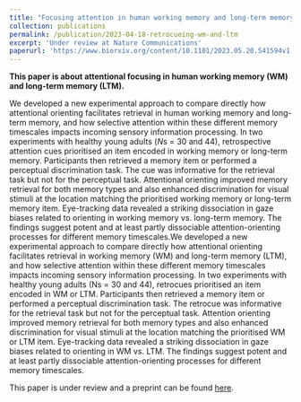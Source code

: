 ```yaml
---
title: "Focusing attention in human working memory and long-term memory: benefits through dissociable processes"
collection: publications
permalink: /publication/2023-04-18-retrocueing-wm-and-ltm
excerpt: 'Under review at Nature Communications'
paperurl: 'https://www.biorxiv.org/content/10.1101/2023.05.20.541594v1.full'
---
```

**This paper is about attentional focusing in human working memory (WM) and long-term memory (LTM).**

We developed a new experimental approach to compare directly how attentional orienting facilitates retrieval in human working memory and long-term memory, and how selective attention within these different memory timescales impacts incoming sensory information processing. In two experiments with healthy young adults (*N*s = 30 and 44), retrospective attention cues prioritised an item encoded in working memory or long-term memory. Participants then retrieved a memory item or performed a perceptual
discrimination task. The cue was informative for the retrieval task but not for the perceptual task. Attentional orienting improved memory retrieval for both memory types and also enhanced discrimination for visual stimuli at the location matching the prioritised working memory or long-term memory item. Eye-tracking data revealed a striking dissociation in gaze biases related to orienting in working memory vs. long-term memory. The findings suggest potent and at least partly dissociable attention-orienting processes for different memory timescales.We developed a new experimental approach to compare directly how attentional orienting facilitates retrieval in working memory (WM) and long-term memory (LTM), and how selective attention within these different memory timescales impacts incoming sensory information processing. In two experiments with healthy young adults (Ns = 30 and 44), retrocues prioritised an item encoded in WM or LTM. Participants then retrieved a memory item or performed a perceptual discrimination task. The retrocue was informative for the retrieval task but not for the perceptual task. Attention orienting improved memory retrieval for both memory types and also enhanced discrimination for visual stimuli at the location matching the prioritised WM or LTM item. Eye-tracking data revealed a striking dissociation in gaze biases related to orienting in WM vs. LTM. The findings suggest potent and at least partly dissociable attention-orienting processes for different memory timescales.

This paper is under review and a preprint can be found [here](https://www.biorxiv.org/content/10.1101/2023.05.20.541594v1.full).
